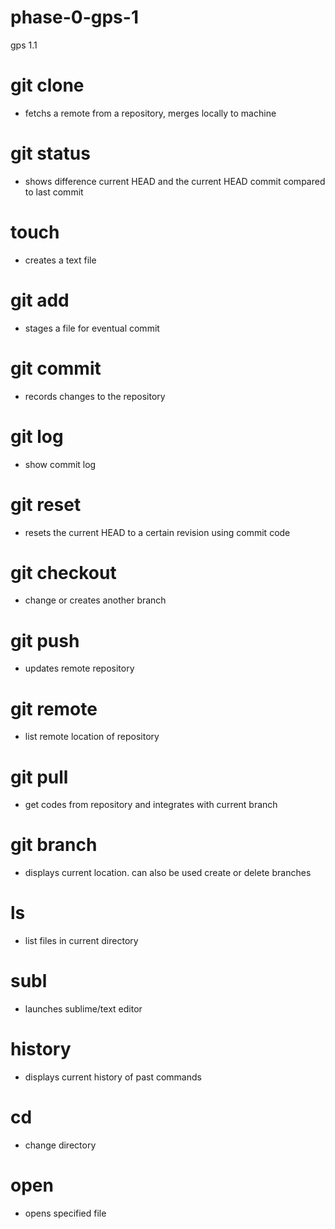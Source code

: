 # phase-0-gps-1
gps 1.1

# git clone
* fetchs a remote from a repository, merges locally to machine 

# git status
* shows difference current HEAD and the current HEAD commit compared to last commit

# touch
* creates a text file

# git add
* stages a file for eventual commit

# git commit
* records changes to the repository

# git log
* show commit log

# git reset
* resets the current HEAD to a certain revision using commit code

# git checkout
* change or creates another branch


# git push
* updates remote repository


# git remote
* list remote location of repository

# git pull
* get codes from repository and integrates with current branch


# git branch
* displays current location. can also be used create or delete branches


# ls
* list files in current directory


# subl
* launches sublime/text editor


# history
* displays current history of past commands

# cd
* change directory

# open
* opens specified file

